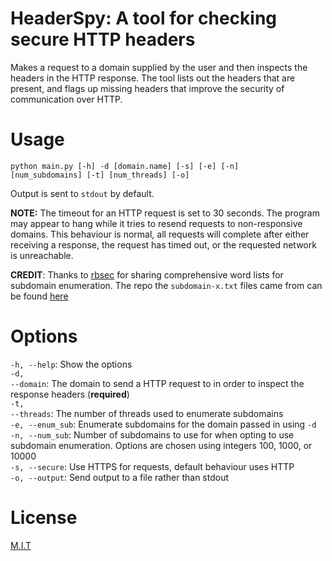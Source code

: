 # HeaderSpy: A tool for checking secure HTTP headers

Makes a request to a domain supplied by the user and then inspects the headers
in the HTTP response. The tool lists out the headers that are present, and 
flags up missing headers that improve the security of communication over HTTP.

# Usage

<code>python main.py [-h] -d [domain.name] [-s] [-e] [-n] [num_subdomains] [-t] [num_threads] [-o]</code>

Output is sent to <code>stdout</code> by default.

**NOTE:** The timeout for an HTTP request is set to 30 seconds. The program may appear to hang while it tries to 
resend requests to non-responsive domains. This behaviour is normal, all requests will complete after either receiving 
a response, the request has timed out, or the requested network is unreachable. 

**CREDIT**: Thanks to <a href="https://github.com/rbsec/" target="_blank" rel="noopener noreferrer">rbsec</a> for 
sharing comprehensive word lists for subdomain enumeration. The repo the <code>subdomain-x.txt</code> files came 
from can be found <a href="https://github.com/rbsec/dnscan" target="_blank" rel="noopener noreferrer">here</a>

# Options

<code>-h, --help</code>: Show the options
</br>
<code>-d, --domain</code>: The domain to send a HTTP request to in order to inspect the response headers (**required**)
</br>
<code>-t, --threads</code>: The number of threads used to enumerate subdomains</code>
</br>
<code>-e, --enum_sub</code>: Enumerate subdomains for the domain passed in using <code>-d</code> 
</br>
<code>-n, --num_sub</code>: Number of subdomains to use for when opting to use subdomain enumeration. Options are 
chosen using integers 100, 1000, or 10000
</br>
<code>-s, --secure</code>: Use HTTPS for requests, default behaviour uses HTTP 
</br>
<code>-o, --output</code>: Send output to a file rather than stdout
</br>

# License

<a href="https://github.com/sedexdev/header_spy/blob/main/LICENSE">M.I.T</a>